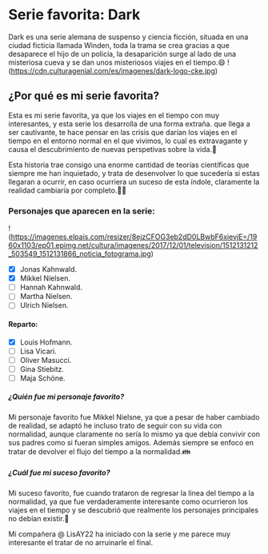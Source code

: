 # Serie favorita: Dark
 Dark es una serie alemana de suspenso y ciencia ficción, situada en una ciudad ficticia llamada Winden, toda la trama se crea gracias a que desaparece el hijo de un policía, la desaparición surge al lado de una misteriosa cueva y se dan unos misteriosos viajes en el tiempo.:smile:
 ! (https://cdn.culturagenial.com/es/imagenes/dark-logo-cke.jpg)

 ## ¿Por qué es mi serie favorita?
Esta es mi serie favorita, ya que los viajes en el tiempo con muy interesantes, y esta serie los desarrolla de una forma extraña. que llega a ser cautivante, te hace pensar en las crisis que darían los viajes en el tiempo en el entorno normal en el que vivimos, lo cual es extravagante y causa el descubrimiento de nuevas perspetivas sobre la vida.:star_struck:

Esta historia trae consigo una enorme cantidad de teorías científicas que siempre me han inquietado, y trata de desenvolver lo que sucedería si estas llegaran a ocurrir, en caso ocurriera un suceso de esta índole, claramente la realidad cambiaría por completo.:face_exhaling:


### Personajes que aparecen en la serie:
! (https://imagenes.elpais.com/resizer/8ejzCFOG3eb2dD0LBwbF6xievjE=/1960x1103/ep01.epimg.net/cultura/imagenes/2017/12/01/television/1512131212_503549_1512131866_noticia_fotograma.jpg)

- [x] Jonas Kahnwald.
- [x] Mikkel Nielsen.
- [ ] Hannah Kahnwald.
- [ ] Martha Nielsen.
- [ ] Ulrich Nielsen.

#### Reparto:
- [x] Louis Hofmann.
- [ ] Lisa Vicari.
- [ ] Oliver Masucci.
- [ ] Gina Stiebitz.
- [ ] Maja Schöne.

##### ¿Quién fue mi personaje favorito?
Mi personaje favorito fue Mikkel Nielsne, ya que a pesar de haber cambiado de realidad, se adaptó he incluso trato de seguir con su vida con normalidad, aunque claramente no sería lo mismo ya que debía convivir con sus padres como si fueran simples amigos. Además siempre se enfoco en tratar de devolver el flujo del tiempo a la normalidad.:family:

##### ¿Cuál fue mi suceso favorito?
Mi suceso favorito, fue cuando trataron de regresar la linea del tiempo a la normalidad, ya que fue verdaderamente interesante como ocurrieron los viajes en el tiempo y se descubrió que realmente los personajes principales no debían existir.:mechanical_leg:


Mi compañera @ LisAY22 ha iniciado con la serie y me parece muy interesante el tratar de no arruinarle el final.
